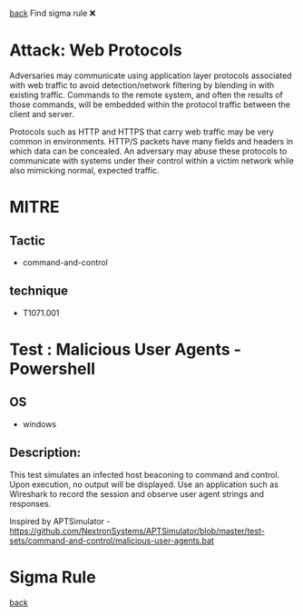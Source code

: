 
[back](../index.md)
Find sigma rule :x: 

# Attack: Web Protocols 

Adversaries may communicate using application layer protocols associated with web traffic to avoid detection/network filtering by blending in with existing traffic. Commands to the remote system, and often the results of those commands, will be embedded within the protocol traffic between the client and server. 

Protocols such as HTTP and HTTPS that carry web traffic may be very common in environments. HTTP/S packets have many fields and headers in which data can be concealed. An adversary may abuse these protocols to communicate with systems under their control within a victim network while also mimicking normal, expected traffic. 

# MITRE
## Tactic
  - command-and-control


## technique
  - T1071.001


# Test : Malicious User Agents - Powershell
## OS
  - windows


## Description:
This test simulates an infected host beaconing to command and control. Upon execution, no output will be displayed. 
Use an application such as Wireshark to record the session and observe user agent strings and responses.

Inspired by APTSimulator - https://github.com/NextronSystems/APTSimulator/blob/master/test-sets/command-and-control/malicious-user-agents.bat


# Sigma Rule


[back](../index.md)
